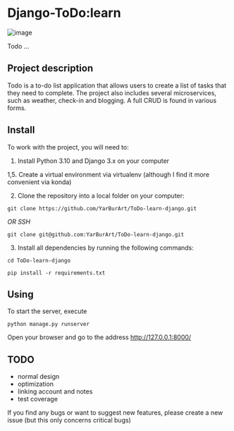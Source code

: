# Django-ToDo:learn

![image](https://images.unsplash.com/photo-1562841609-5a5e39a7d28d?ixlib=rb-4.0.3&ixid=MnwxMjA3fDB8MHxwaG90by1wYWdlfHx8fGVufDB8fHx8&auto=format&fit=crop&w=1470&q=80)

Todo ...

## Project description

Todo is a to-do list application that allows users to create a list of tasks that they need to complete. The project also includes several microservices, such as weather, check-in and blogging. A full CRUD is found in various forms. 

## Install

To work with the project, you will need to:

1. Install Python 3.10 and Django 3.x on your computer

1,5. Create a virtual environment via virtualenv (although I find it more convenient via konda)

2. Clone the repository into a local folder on your computer:


`git clone https://github.com/YarBurArt/ToDo-learn-django.git`

_OR SSH_ 

`git clone git@github.com:YarBurArt/ToDo-learn-django.git`

3. Install all dependencies by running the following commands:


`cd ToDo-learn-django`

`pip install -r requirements.txt`

## Using

To start the server, execute

`python manage.py runserver`

Open your browser and go to the address http://127.0.0.1:8000/

## TODO
- normal design
- optimization 
- linking account and notes 
- test coverage

If you find any bugs or want to suggest new features, please create a new issue (but this only concerns critical bugs)
